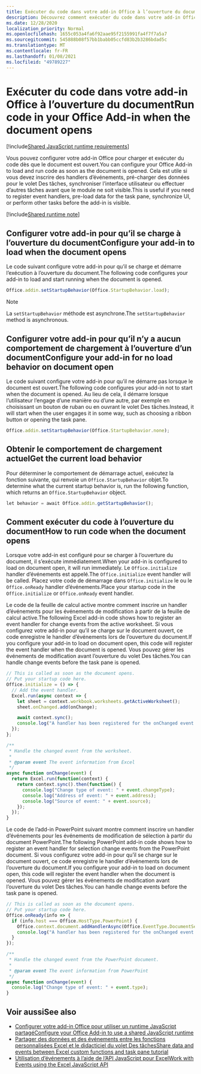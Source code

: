 ```yaml
---
title: Exécuter du code dans votre add-in Office à l’ouverture du document
description: Découvrez comment exécuter du code dans votre add-in Office à l’ouverture du document.
ms.date: 12/28/2020
localization_priority: Normal
ms.openlocfilehash: 1655c053a4fa6f92aae95f2155991fa4f7f7a5a7
ms.sourcegitcommit: 545888b08f57bb1babb05ccfd83b2b3286bdad5c
ms.translationtype: MT
ms.contentlocale: fr-FR
ms.lasthandoff: 01/08/2021
ms.locfileid: "49789227"
---
```

# <a name="run-code-in-your-office-add-in-when-the-document-opens"></a><span data-ttu-id="fcb58-103">Exécuter du code dans votre add-in Office à l’ouverture du document</span><span class="sxs-lookup"><span data-stu-id="fcb58-103">Run code in your Office Add-in when the document opens</span></span>

[!include[Shared JavaScript runtime requirements](../includes/shared-runtime-requirements-note.md)]

<span data-ttu-id="fcb58-104">Vous pouvez configurer votre add-in Office pour charger et exécuter du code dès que le document est ouvert.</span><span class="sxs-lookup"><span data-stu-id="fcb58-104">You can configure your Office Add-in to load and run code as soon as the document is opened.</span></span> <span data-ttu-id="fcb58-105">Cela est utile si vous devez inscrire des handlers d’événements, pré-charger des données pour le volet Des tâches, synchroniser l’interface utilisateur ou effectuer d’autres tâches avant que le module ne soit visible.</span><span class="sxs-lookup"><span data-stu-id="fcb58-105">This is useful if you need to register event handlers, pre-load data for the task pane, synchronize UI, or perform other tasks before the add-in is visible.</span></span>

[!include[Shared runtime note](../includes/note-requires-shared-runtime.md)]

## <a name="configure-your-add-in-to-load-when-the-document-opens"></a><span data-ttu-id="fcb58-106">Configurer votre add-in pour qu’il se charge à l’ouverture du document</span><span class="sxs-lookup"><span data-stu-id="fcb58-106">Configure your add-in to load when the document opens</span></span>

<span data-ttu-id="fcb58-107">Le code suivant configure votre add-in pour qu’il se charge et démarre l’exécution à l’ouverture du document.</span><span class="sxs-lookup"><span data-stu-id="fcb58-107">The following code configures your add-in to load and start running when the document is opened.</span></span>

```JavaScript
Office.addin.setStartupBehavior(Office.StartupBehavior.load);
```

> [!NOTE]
> <span data-ttu-id="fcb58-108">La `setStartupBehavior` méthode est asynchrone.</span><span class="sxs-lookup"><span data-stu-id="fcb58-108">The `setStartupBehavior` method is asynchronous.</span></span>

## <a name="configure-your-add-in-for-no-load-behavior-on-document-open"></a><span data-ttu-id="fcb58-109">Configurer votre add-in pour qu’il n’y a aucun comportement de chargement à l’ouverture d’un document</span><span class="sxs-lookup"><span data-stu-id="fcb58-109">Configure your add-in for no load behavior on document open</span></span>

<span data-ttu-id="fcb58-110">Le code suivant configure votre add-in pour qu’il ne démarre pas lorsque le document est ouvert.</span><span class="sxs-lookup"><span data-stu-id="fcb58-110">The following code configures your add-in not to start when the document is opened.</span></span> <span data-ttu-id="fcb58-111">Au lieu de cela, il démarre lorsque l’utilisateur l’engage d’une manière ou d’une autre, par exemple en choisissant un bouton de ruban ou en ouvrant le volet Des tâches.</span><span class="sxs-lookup"><span data-stu-id="fcb58-111">Instead, it will start when the user engages it in some way, such as choosing a ribbon button or opening the task pane.</span></span>

```JavaScript
Office.addin.setStartupBehavior(Office.StartupBehavior.none);
```

## <a name="get-the-current-load-behavior"></a><span data-ttu-id="fcb58-112">Obtenir le comportement de chargement actuel</span><span class="sxs-lookup"><span data-stu-id="fcb58-112">Get the current load behavior</span></span>

<span data-ttu-id="fcb58-113">Pour déterminer le comportement de démarrage actuel, exécutez la fonction suivante, qui renvoie un `Office.StartupBehavior` objet.</span><span class="sxs-lookup"><span data-stu-id="fcb58-113">To determine what the current startup behavior is, run the following function, which returns an `Office.StartupBehavior` object.</span></span>

```JavaScript
let behavior = await Office.addin.getStartupBehavior();
```

## <a name="how-to-run-code-when-the-document-opens"></a><span data-ttu-id="fcb58-114">Comment exécuter du code à l’ouverture du document</span><span class="sxs-lookup"><span data-stu-id="fcb58-114">How to run code when the document opens</span></span>

<span data-ttu-id="fcb58-115">Lorsque votre add-in est configuré pour se charger à l’ouverture du document, il s’exécute immédiatement.</span><span class="sxs-lookup"><span data-stu-id="fcb58-115">When your add-in is configured to load on document open, it will run immediately.</span></span> <span data-ttu-id="fcb58-116">Le `Office.initialize` handler d’événements est appelé.</span><span class="sxs-lookup"><span data-stu-id="fcb58-116">The `Office.initialize` event handler will be called.</span></span> <span data-ttu-id="fcb58-117">Placez votre code de démarrage dans `Office.initialize` le ou le `Office.onReady` handler d’événements.</span><span class="sxs-lookup"><span data-stu-id="fcb58-117">Place your startup code in the `Office.initialize` or `Office.onReady` event handler.</span></span>

<span data-ttu-id="fcb58-118">Le code de la feuille de calcul active montre comment inscrire un handler d’événements pour les événements de modification à partir de la feuille de calcul active.</span><span class="sxs-lookup"><span data-stu-id="fcb58-118">The following Excel add-in code shows how to register an event handler for change events from the active worksheet.</span></span> <span data-ttu-id="fcb58-119">Si vous configurez votre add-in pour qu’il se charge sur le document ouvert, ce code enregistre le handler d’événements lors de l’ouverture du document.</span><span class="sxs-lookup"><span data-stu-id="fcb58-119">If you configure your add-in to load on document open, this code will register the event handler when the document is opened.</span></span> <span data-ttu-id="fcb58-120">Vous pouvez gérer les événements de modification avant l’ouverture du volet Des tâches.</span><span class="sxs-lookup"><span data-stu-id="fcb58-120">You can handle change events before the task pane is opened.</span></span>

```JavaScript
// This is called as soon as the document opens.
// Put your startup code here.
Office.initialize = () => {
  // Add the event handler.
  Excel.run(async context => {
    let sheet = context.workbook.worksheets.getActiveWorksheet();
    sheet.onChanged.add(onChange);

    await context.sync();
    console.log("A handler has been registered for the onChanged event.");
  });
};

/**
 * Handle the changed event from the worksheet.
 *
 * @param event The event information from Excel
 */
async function onChange(event) {
  return Excel.run(function(context) {
    return context.sync().then(function() {
      console.log("Change type of event: " + event.changeType);
      console.log("Address of event: " + event.address);
      console.log("Source of event: " + event.source);
    });
  });
}
```

<span data-ttu-id="fcb58-121">Le code de l’add-in PowerPoint suivant montre comment inscrire un handler d’événements pour les événements de modification de sélection à partir du document PowerPoint.</span><span class="sxs-lookup"><span data-stu-id="fcb58-121">The following PowerPoint add-in code shows how to register an event handler for selection change events from the PowerPoint document.</span></span> <span data-ttu-id="fcb58-122">Si vous configurez votre add-in pour qu’il se charge sur le document ouvert, ce code enregistre le handler d’événements lors de l’ouverture du document.</span><span class="sxs-lookup"><span data-stu-id="fcb58-122">If you configure your add-in to load on document open, this code will register the event handler when the document is opened.</span></span> <span data-ttu-id="fcb58-123">Vous pouvez gérer les événements de modification avant l’ouverture du volet Des tâches.</span><span class="sxs-lookup"><span data-stu-id="fcb58-123">You can handle change events before the task pane is opened.</span></span>

```JavaScript
// This is called as soon as the document opens.
// Put your startup code here.
Office.onReady(info => {
  if (info.host === Office.HostType.PowerPoint) {
    Office.context.document.addHandlerAsync(Office.EventType.DocumentSelectionChanged, onChange);
    console.log("A handler has been registered for the onChanged event.");
  }
});

/**
 * Handle the changed event from the PowerPoint document.
 *
 * @param event The event information from PowerPoint
 */
async function onChange(event) {
  console.log("Change type of event: " + event.type);
}
```

## <a name="see-also"></a><span data-ttu-id="fcb58-124">Voir aussi</span><span class="sxs-lookup"><span data-stu-id="fcb58-124">See also</span></span>

- [<span data-ttu-id="fcb58-125">Configurer votre add-in Office pour utiliser un runtime JavaScript partagé</span><span class="sxs-lookup"><span data-stu-id="fcb58-125">Configure your Office Add-in to use a shared JavaScript runtime</span></span>](configure-your-add-in-to-use-a-shared-runtime.md)
- [<span data-ttu-id="fcb58-126">Partager des données et des événements entre les fonctions personnalisées Excel et le didacticiel du volet Des tâches</span><span class="sxs-lookup"><span data-stu-id="fcb58-126">Share data and events between Excel custom functions and task pane tutorial</span></span>](../tutorials/share-data-and-events-between-custom-functions-and-the-task-pane-tutorial.md)
- [<span data-ttu-id="fcb58-127">Utilisation d’événements à l’aide de l’API JavaScript pour Excel</span><span class="sxs-lookup"><span data-stu-id="fcb58-127">Work with Events using the Excel JavaScript API</span></span>](../excel/excel-add-ins-events.md)
